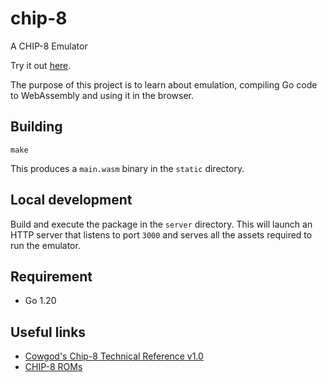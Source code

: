 # chip-8
A CHIP-8 Emulator

Try it out [here](https://bobbynarvy.github.io/chip-8/).

The purpose of this project is to learn about emulation, compiling Go code to WebAssembly and using it in the browser.

## Building

```
make
```

This produces a `main.wasm` binary in the `static` directory.

## Local development

Build and execute the package in the `server` directory. This will launch an HTTP server that listens to port `3000` and
serves all the assets required to run the emulator.

## Requirement

- Go 1.20

## Useful links

- [Cowgod's Chip-8 Technical Reference v1.0](http://devernay.free.fr/hacks/chip8/C8TECH10.HTM)
- [CHIP-8 ROMs](https://github.com/kripod/chip8-roms/tree/master/games)
